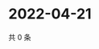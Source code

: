 # 2022-04-21

共 0 条

<!-- BEGIN WEIBO -->
<!-- 最后更新时间 Thu Apr 21 2022 07:17:19 GMT+0800 (China Standard Time) -->

<!-- END WEIBO -->
